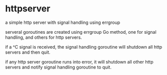 # httpserver

a simple http server with signal handling using errgroup 

serveral goroutines are created using errgroup Go method, one for signal handling, and others for http servers.

if a ^C signal is received, the signal handling goroutine will shutdown all http servers and then quit.

if any http server goroutine runs into error, it will shutdown all other http servers and notify signal handling 
goroutine to quit.
